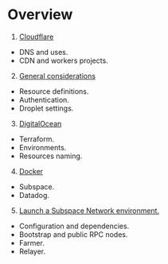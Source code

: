 # Overview

1. [Cloudflare](./1_Cloudflare/README.md)
- DNS and uses.
- CDN and workers projects.

2. [General considerations](./2_General/README.md)
- Resource definitions.
- Authentication.
- Droplet settings.

3. [DigitalOcean](./3_DigitalOcean/README.md)
- Terraform.
- Environments.
- Resources naming.

4. [Docker](./4_Docker/README.md)
- Subspace.
- Datadog.

5. [Launch a Subspace Network environment.](./5_SubspaceNetwork/README.md)
- Configuration and dependencies.
- Bootstrap and public RPC nodes.
- Farmer.
- Relayer.
